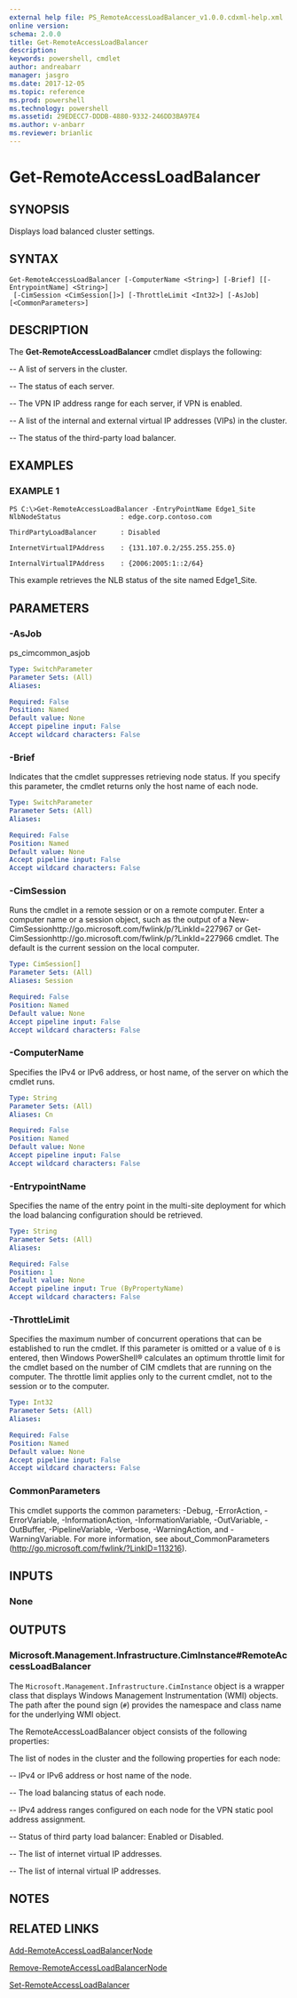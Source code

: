 ```yaml
---
external help file: PS_RemoteAccessLoadBalancer_v1.0.0.cdxml-help.xml
online version: 
schema: 2.0.0
title: Get-RemoteAccessLoadBalancer
description: 
keywords: powershell, cmdlet
author: andreabarr
manager: jasgro
ms.date: 2017-12-05
ms.topic: reference
ms.prod: powershell
ms.technology: powershell
ms.assetid: 29EDECC7-DDDB-4880-9332-246DD3BA97E4
ms.author: v-anbarr
ms.reviewer: brianlic
---
```


# Get-RemoteAccessLoadBalancer

## SYNOPSIS
Displays load balanced cluster settings.

## SYNTAX

```
Get-RemoteAccessLoadBalancer [-ComputerName <String>] [-Brief] [[-EntrypointName] <String>]
 [-CimSession <CimSession[]>] [-ThrottleLimit <Int32>] [-AsJob] [<CommonParameters>]
```

## DESCRIPTION
The **Get-RemoteAccessLoadBalancer** cmdlet displays the following: 

 -- A list of servers in the cluster. 

 -- The status of each server. 

 -- The VPN IP address range for each server, if VPN is enabled. 

 -- A list of the internal and external virtual IP addresses (VIPs) in the cluster. 

 -- The status of the third-party load balancer.

## EXAMPLES

### EXAMPLE 1
```
PS C:\>Get-RemoteAccessLoadBalancer -EntryPointName Edge1_Site
NlbNodeStatus               : edge.corp.contoso.com 

ThirdPartyLoadBalancer      : Disabled 

InternetVirtualIPAddress    : {131.107.0.2/255.255.255.0} 

InternalVirtualIPAddress    : {2006:2005:1::2/64}
```

This example retrieves the NLB status of the site named Edge1_Site.

## PARAMETERS

### -AsJob
ps_cimcommon_asjob

```yaml
Type: SwitchParameter
Parameter Sets: (All)
Aliases: 

Required: False
Position: Named
Default value: None
Accept pipeline input: False
Accept wildcard characters: False
```

### -Brief
Indicates that the cmdlet suppresses retrieving node status.
If you specify this parameter, the cmdlet returns only the host name of each node.

```yaml
Type: SwitchParameter
Parameter Sets: (All)
Aliases: 

Required: False
Position: Named
Default value: None
Accept pipeline input: False
Accept wildcard characters: False
```

### -CimSession
Runs the cmdlet in a remote session or on a remote computer.
Enter a computer name or a session object, such as the output of a New-CimSessionhttp://go.microsoft.com/fwlink/p/?LinkId=227967 or Get-CimSessionhttp://go.microsoft.com/fwlink/p/?LinkId=227966 cmdlet.
The default is the current session on the local computer.

```yaml
Type: CimSession[]
Parameter Sets: (All)
Aliases: Session

Required: False
Position: Named
Default value: None
Accept pipeline input: False
Accept wildcard characters: False
```

### -ComputerName
Specifies the IPv4 or IPv6 address, or host name, of the server on which the cmdlet runs.

```yaml
Type: String
Parameter Sets: (All)
Aliases: Cn

Required: False
Position: Named
Default value: None
Accept pipeline input: False
Accept wildcard characters: False
```

### -EntrypointName
Specifies the name of the entry point in the multi-site deployment for which the load balancing configuration should be retrieved.

```yaml
Type: String
Parameter Sets: (All)
Aliases: 

Required: False
Position: 1
Default value: None
Accept pipeline input: True (ByPropertyName)
Accept wildcard characters: False
```

### -ThrottleLimit
Specifies the maximum number of concurrent operations that can be established to run the cmdlet.
If this parameter is omitted or a value of `0` is entered, then Windows PowerShell® calculates an optimum throttle limit for the cmdlet based on the number of CIM cmdlets that are running on the computer.
The throttle limit applies only to the current cmdlet, not to the session or to the computer.

```yaml
Type: Int32
Parameter Sets: (All)
Aliases: 

Required: False
Position: Named
Default value: None
Accept pipeline input: False
Accept wildcard characters: False
```

### CommonParameters
This cmdlet supports the common parameters: -Debug, -ErrorAction, -ErrorVariable, -InformationAction, -InformationVariable, -OutVariable, -OutBuffer, -PipelineVariable, -Verbose, -WarningAction, and -WarningVariable. For more information, see about_CommonParameters (http://go.microsoft.com/fwlink/?LinkID=113216).

## INPUTS

### None

## OUTPUTS

### Microsoft.Management.Infrastructure.CimInstance#RemoteAccessLoadBalancer
The `Microsoft.Management.Infrastructure.CimInstance` object is a wrapper class that displays Windows Management Instrumentation (WMI) objects.
The path after the pound sign (`#`) provides the namespace and class name for the underlying WMI object.

The RemoteAccessLoadBalancer object consists of the following properties: 

The list of nodes in the cluster and the following properties for each node: 

 -- IPv4 or IPv6 address or host name of the node. 

 -- The load balancing status of each node. 

 -- IPv4 address ranges configured on each node for the VPN static pool address assignment. 

 -- Status of third party load balancer: Enabled or Disabled. 

 -- The list of internet virtual IP addresses. 

 -- The list of internal virtual IP addresses.

## NOTES

## RELATED LINKS

[Add-RemoteAccessLoadBalancerNode](./Add-RemoteAccessLoadBalancerNode.md)

[Remove-RemoteAccessLoadBalancerNode](./Remove-RemoteAccessLoadBalancerNode.md)

[Set-RemoteAccessLoadBalancer](./Set-RemoteAccessLoadBalancer.md)

